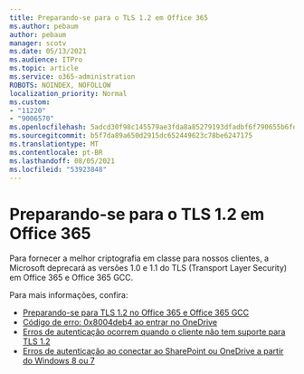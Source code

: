 ```yaml
---
title: Preparando-se para o TLS 1.2 em Office 365
ms.author: pebaum
author: pebaum
manager: scotv
ms.date: 05/13/2021
ms.audience: ITPro
ms.topic: article
ms.service: o365-administration
ROBOTS: NOINDEX, NOFOLLOW
localization_priority: Normal
ms.custom:
- "11220"
- "9006570"
ms.openlocfilehash: 5adcd30f98c145579ae3fda8a85279193dfadbf6f790655b6fd4c3c6475bfab7
ms.sourcegitcommit: b5f7da89a650d2915dc652449623c78be6247175
ms.translationtype: MT
ms.contentlocale: pt-BR
ms.lasthandoff: 08/05/2021
ms.locfileid: "53923848"
---
```

# <a name="preparing-for-tls-12-in-office-365"></a>Preparando-se para o TLS 1.2 em Office 365

Para fornecer a melhor criptografia em classe para nossos clientes, a Microsoft deprecará as versões 1.0 e 1.1 do TLS (Transport Layer Security) em Office 365 e Office 365 GCC. 

Para mais informações, confira:

- [Preparando-se para TLS 1.2 no Office 365 e Office 365 GCC](/microsoft-365/compliance/prepare-tls-1.2-in-office-365)
- [Código de erro: 0x8004deb4 ao entrar no OneDrive](https://support.microsoft.com/office/error-code-0x8004deb4-when-signing-in-to-onedrive-e8a8d97c-a87e-4dda-a67e-bae4fef05dcb)
- [Erros de autenticação ocorrem quando o cliente não tem suporte para TLS 1.2](/sharepoint/troubleshoot/administration/authentication-errors-tls12-support)
- [Erros de autenticação ao conectar ao SharePoint ou OneDrive a partir do Windows 8 ou 7](/sharepoint/troubleshoot/administration/authentication-errors-windows7)